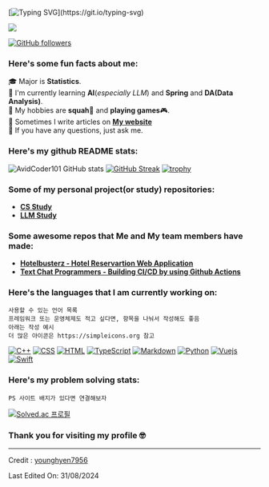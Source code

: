 [![Typing SVG](https://readme-typing-svg.herokuapp.com?font=Architects+Daughter&color=7AF79A&size=30&lines=Welcome+younghyens+github!)](https://git.io/typing-svg)

<img src="https://profile-counter.glitch.me/<younghyen7956>/count.svg">

[![GitHub followers](https://img.shields.io/github/followers/younghyen7956.svg?style=social&label=Followers)](https://github.com/younghyen7956?tab=followers)

<h3> Here's some fun facts about me: </h3>

🎓 Major is **Statistics**.  
🌱 I'm currently learning **AI**(*especially LLM*) and **Spring** and **DA(Data Analysis)**.  
🤔 My hobbies are **squah**🎾 and **playing games**🎮.  
📝 Sometimes I write articles on [**My website**](https://younghyen7956.github.io)  
💬 If you have any questions, just ask me.  

### Here's my github README stats:

![AvidCoder101 GitHub stats](https://github-readme-stats.vercel.app/api?username=younghyen7956&show_icons=true&theme=radical) 
[![GitHub Streak](https://github-readme-streak-stats.herokuapp.com/?user=younghyen7956&theme=radical)](https://git.io/streak-stats) 
[![trophy](https://github-profile-trophy.vercel.app/?username=younghyen7956)](https://github.com/ryo-ma/github-profile-trophy)

### Some of my personal project(or study) repositories:

- **[CS Study](https://github.com/younghyen7956/cs-study)**
- **[LLM Study](https://github.com/younghyen7956/llm-study)**

### Some awesome repos that Me and My team members have made:

- **[Hotelbusterz - Hotel Reservartion Web Application](https://github.com/Jh-jaehyuk/SKN01-2nd-5Team)**
- **[Text Chat Programmers - Building CI/CD by using Github Actions](https://github.com/Jh-jaehyuk/SKN01-3nd-1Team)**


### Here's the languages that I am currently working on:
```
사용할 수 있는 언어 목록
프레임워크 또는 운영체제도 적고 싶다면, 항목을 나눠서 작성해도 좋음
아래는 작성 예시
더 많은 아이콘은 https://simpleicons.org 참고
```

<p>
<a href="#"><img alt="C++" src="https://img.shields.io/badge/C%2B%2B-00599C?logo=cplusplus&logoColor=fff&style=flat"></a>
<a href="#"><img alt="CSS" src="https://img.shields.io/badge/CSS3-1572B6?logo=css3&logoColor=fff&style=flat"></a>
<a href="#"><img alt="HTML" src="https://img.shields.io/badge/HTML5-E34F26?logo=html5&logoColor=fff&style=flat"></a>
<a href="#"><img alt="TypeScript" src="https://img.shields.io/badge/TypeScript-F7DF1E?logo=typescript&logoColor=000&style=flat"></a>
<a href="https://www.markdownguide.org/"><img alt="Markdown" src="https://img.shields.io/badge/Markdown-000?logo=markdown&logoColor=fff&style=flat"></a>
<a href="https://www.python.org/"><img alt="Python" src="https://img.shields.io/badge/Python-3776AB?logo=python&logoColor=fff&style=flat"></a>
<a href="#"><img alt="Vuejs" src="https://img.shields.io/badge/Vue.js-4FC08D?logo=vue.js&logoColor=fff&style=flat"></a>
<a href="#"><img alt="Swift" src="https://img.shields.io/badge/Swift-F05138?logo=swift&logoColor=fff&style=flat"></a>
</p>


### Here's my problem solving stats:
```
PS 사이트 배지가 있다면 연결해보자
```

[![Solved.ac 프로필](http://mazassumnida.wtf/api/v2/generate_badge?boj=yoyh1234)](https://solved.ac/yoyh1234)

### Thank you for visiting my profile 🤓 

------

Credit : [younghyen7956](https://github.com/younghyen7956)

Last Edited On: 31/08/2024
